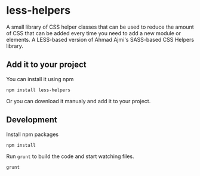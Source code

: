 # less-helpers

A small library of CSS helper classes that can be used to reduce the amount of CSS that can be added every time you need to add a new module or elements. A LESS-based version of Ahmad Ajmi's SASS-based CSS Helpers library.

## Add it to your project

You can install it using npm

```
npm install less-helpers
```

Or you can download it manualy and add it to your project.

## Development

Install npm packages

```
npm install
```

Run `grunt` to build the code and start watching files.

```
grunt
```
